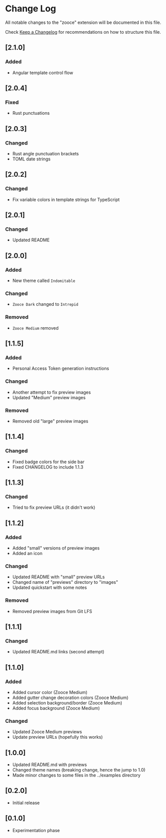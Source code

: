 # Change Log
All notable changes to the "zooce" extension will be documented in this file.

Check [Keep a Changelog](http://keepachangelog.com/) for recommendations on how to structure this file.

## [2.1.0]
### Added
- Angular template control flow

## [2.0.4]
### Fixed
- Rust punctuations

## [2.0.3]
### Changed
- Rust angle punctuation brackets
- TOML date strings

## [2.0.2]
### Changed
- Fix variable colors in template strings for TypeScript

## [2.0.1]
### Changed
- Updated README

## [2.0.0]
### Added
- New theme called `Indomitable`
### Changed
- `Zooce Dark` changed to `Intrepid`
### Removed
- `Zooce Medium` removed

## [1.1.5]
### Added
- Personal Access Token generation instructions
### Changed
- Another attempt to fix preview images
- Updated "Medium" preview images
### Removed
- Removed old "large" preview images

## [1.1.4]
### Changed
- Fixed badge colors for the side bar
- Fixed CHANGELOG to include 1.1.3

## [1.1.3]
### Changed
- Tried to fix preview URLs (it didn't work)

## [1.1.2]
### Added
- Added "small" versions of preview images
- Added an icon
### Changed
- Updated README with "small" preview URLs
- Changed name of "previews" directory to "images"
- Updated quickstart with some notes
### Removed
- Removed preview images from Git LFS

## [1.1.1]
### Changed
- Updated README.md links (second attempt)

## [1.1.0]
### Added
- Added cursor color (Zooce Medium)
- Added gutter change decoration colors (Zooce Medium)
- Added selection background/border (Zooce Medium)
- Added focus background (Zooce Medium)
### Changed
- Updated Zooce Medium previews
- Update preview URLs (hopefully this works)

## [1.0.0]
- Updated README.md with previews
- Changed theme names (breaking change, hence the jump to 1.0)
- Made minor changes to some files in the ../examples directory

## [0.2.0]
- Initial release

## [0.1.0]
- Experimentation phase

